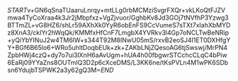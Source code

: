 $START$v+GN6qSnaTUaaruLnrqy+mtLLg0rbMCMziSvgrFXQr+vkLKoQtFJZVmwa4TyCoXraa4k3Jr2jMbpfxz+VgZjvuor/GghbKv8Jd3GOj7tNVfhP3Yzwg3BTTmZL+vG8HZ6/shLr59AXhXk0YyR6obEnFS9CcVumeS7sTXt7xIahXbMYDz8XnA3/ckIYr2hWqQk/KMMfxHfCnF7LmgbX4YVRkv3l4Gp7oNCLTwBeNRip+yQiYbYINuJ2w4TM6lW+s344T92M8INwU05mS/rxvB2eoSJ4I1ET0DXHfgYY+BGf6B65lo6+WRo5uhltDoqbEUk+zk+ZAKbLNjZQesoAG6tjSwswj/MrPN4ZpbHWj4czQ+dy7o7ui3lXnH6aAvUgm+hUA4h00fbgwrSTCchcCLqC4bPiw6EaRj09YYaZns8OUTmlQ3D2p6cXceDMS/L3KK6ne/tKsPVLn4M1wPK6SDbsn6YdujbTSPWK2a3y62gQ3M=$END$